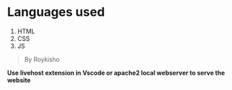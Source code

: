 # Languages used
1. HTML
2. CSS
3. JS

> By Roykisho

**Use livehost extension in Vscode or apache2 local webserver to serve the website**